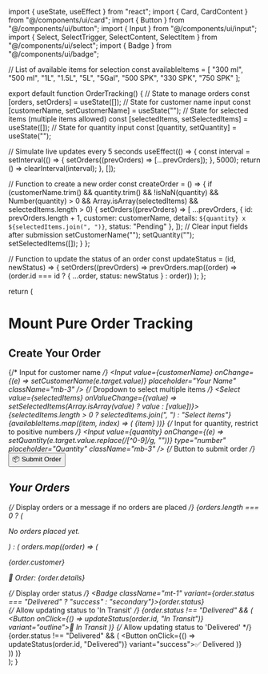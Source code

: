 
import { useState, useEffect } from "react";
import { Card, CardContent } from "@/components/ui/card";
import { Button } from "@/components/ui/button";
import { Input } from "@/components/ui/input";
import { Select, SelectTrigger, SelectContent, SelectItem } from "@/components/ui/select";
import { Badge } from "@/components/ui/badge";

// List of available items for selection
const availableItems = [
  "300 ml", "500 ml", "1L", "1.5L", "5L", "5Gal", "500 SPK", "330 SPK", "750 SPK"
];

export default function OrderTracking() {
  // State to manage orders
  const [orders, setOrders] = useState([]);
  // State for customer name input
  const [customerName, setCustomerName] = useState("");
  // State for selected items (multiple items allowed)
  const [selectedItems, setSelectedItems] = useState([]);
  // State for quantity input
  const [quantity, setQuantity] = useState("");

  // Simulate live updates every 5 seconds
  useEffect(() => {
    const interval = setInterval(() => {
      setOrders((prevOrders) => [...prevOrders]);
    }, 5000);
    return () => clearInterval(interval);
  }, []);

  // Function to create a new order
  const createOrder = () => {
    if (customerName.trim() && quantity.trim() && !isNaN(quantity) && Number(quantity) > 0 && Array.isArray(selectedItems) && selectedItems.length > 0) {
      setOrders((prevOrders) => [
        ...prevOrders,
        { id: prevOrders.length + 1, customer: customerName, details: `${quantity} x ${selectedItems.join(", ")}`, status: "Pending" },
      ]);
      // Clear input fields after submission
      setCustomerName("");
      setQuantity("");
      setSelectedItems([]);
    }
  };

  // Function to update the status of an order
  const updateStatus = (id, newStatus) => {
    setOrders((prevOrders) =>
      prevOrders.map((order) => (order.id === id ? { ...order, status: newStatus } : order))
    );
  };

  return (
    <div className="p-6 max-w-lg mx-auto">
      <h1 className="text-2xl font-bold text-center mb-6">Mount Pure Order Tracking</h1>
      <div className="bg-white shadow-lg p-4 rounded-lg mb-6">
        <h2 className="text-lg font-semibold mb-2">Create Your Order</h2>
        {/* Input for customer name */}
        <Input 
          value={customerName} 
          onChange={(e) => setCustomerName(e.target.value)} 
          placeholder="Your Name" 
          className="mb-3"
        />
        {/* Dropdown to select multiple items */}
        <Select value={selectedItems} onValueChange={(value) => setSelectedItems(Array.isArray(value) ? value : [value])}>
          <SelectTrigger className="mb-3">{selectedItems.length > 0 ? selectedItems.join(", ") : "Select items"}</SelectTrigger>
          <SelectContent>
            {availableItems.map((item, index) => (
              <SelectItem key={index} value={item}>{item}</SelectItem>
            ))}
          </SelectContent>
        </Select>
        {/* Input for quantity, restrict to positive numbers */}
        <Input 
          value={quantity} 
          onChange={(e) => setQuantity(e.target.value.replace(/[^0-9]/g, ""))} 
          type="number" 
          placeholder="Quantity" 
          className="mb-3"
        />
        {/* Button to submit order */}
        <Button onClick={createOrder} className="w-full">📦 Submit Order</Button>
      </div>
      <h2 className="text-lg font-semibold mb-3">Your Orders</h2>
      <div className="grid gap-4">
        {/* Display orders or a message if no orders are placed */}
        {orders.length === 0 ? (
          <p className="text-gray-500 text-center">No orders placed yet.</p>
        ) : (
          orders.map((order) => (
            <Card key={order.id} className="shadow-md">
              <CardContent className="flex justify-between p-4 items-center">
                <div>
                  <p className="font-semibold">{order.customer}</p>
                  <p className="text-sm text-gray-600">📌 Order: {order.details}</p>
                  {/* Display order status */}
                  <Badge className="mt-1" variant={order.status === "Delivered" ? "success" : "secondary"}>{order.status}</Badge>
                </div>
                <div className="flex gap-2">
                  {/* Allow updating status to 'In Transit' */}
                  {order.status !== "Delivered" && (
                    <Button onClick={() => updateStatus(order.id, "In Transit")} variant="outline">🚚 In Transit</Button>
                  )}
                  {/* Allow updating status to 'Delivered' */}
                  {order.status !== "Delivered" && (
                    <Button onClick={() => updateStatus(order.id, "Delivered")} variant="success">✅ Delivered</Button>
                  )}
                </div>
              </CardContent>
            </Card>
          ))
        )}
      </div>
    </div>
  );
}
